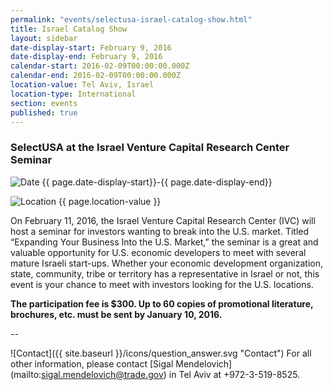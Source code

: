```yaml
---
permalink: "events/selectusa-israel-catalog-show.html"
title: Israel Catalog Show
layout: sidebar
date-display-start: February 9, 2016
date-display-end: February 9, 2016
calendar-start: 2016-02-09T00:00:00.000Z
calendar-end: 2016-02-09T00:00:00.000Z
location-value: Tel Aviv, Israel
location-type: International
section: events
published: true
---
```


### SelectUSA at the Israel Venture Capital Research Center Seminar

![Date](https://google.github.io/material-design-icons/action/svg/design/ic_event_24px.svg "Date") {{ page.date-display-start}}-{{ page.date-display-end}}

![Location](http://google.github.io/material-design-icons/social/svg/design/ic_location_city_24px.svg "Location") {{ page.location-value }}

On February 11, 2016, the Israel Venture Capital Research Center (IVC) will host a seminar for investors wanting to break into the U.S. market. Titled “Expanding Your Business Into the U.S. Market,” the seminar is a great and valuable opportunity for U.S. economic developers to meet with several mature Israeli start-ups. Whether your economic development organization, state, community, tribe or territory has a representative in Israel or not, this event is your chance to meet with investors looking for the U.S. locations.

**The participation fee is $300. Up to 60 copies of promotional literature, brochures, etc. must be sent by January 10, 2016.** 

--

![Contact]({{ site.baseurl }}/icons/question_answer.svg "Contact") For all other information, please contact [Sigal Mendelovich] (mailto:sigal.mendelovich@trade.gov) in Tel Aviv at +972-3-519-8525.

